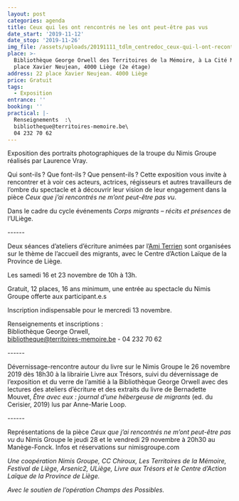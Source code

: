 ```yaml
---
layout: post
categories: agenda
title: Ceux qui les ont rencontrés ne les ont peut-être pas vus
date_start: '2019-11-12'
date_stop: '2019-11-26'
img_file: /assets/uploads/20191111_tdlm_centredoc_ceux-qui-l-ont-recontre.jpg
place: >-
  Bibliothèque George Orwell des Territoires de la Mémoire, à La Cité Miroir, 22
  place Xavier Neujean, 4000 Liège (2e étage)
address: 22 place Xavier Neujean. 4000 Liège
price: Gratuit
tags:
  - Exposition
entrance: ''
booking: ''
practical: |-
  Renseignements  :\
  bibliotheque@territoires-memoire.be\
  04 232 70 62
---
```

Exposition des portraits photographiques de la troupe du Nimis Groupe réalisés par Laurence Vray.

Qui sont-ils ? Que font-ils ? Que pensent-ils ? Cette exposition vous invite à rencontrer et à voir ces acteurs, actrices, régisseurs et autres travailleurs de l’ombre du spectacle et à découvrir leur vision de leur engagement dans la pièce _Ceux que j’ai rencontrés ne m’ont peut-être pas vu_.

Dans le cadre du cycle événements _Corps migrants – récits et présences_ de l’ULiège.

\------

Deux séances d’ateliers d’écriture animées par l’[Ami Terrien](https://www.facebook.com/amiterrienliege/) sont organisées sur le thème de l’accueil des migrants, avec le Centre d’Action Laïque de la Province de Liège.

Les samedi 16 et 23 novembre de 10h à 13h.

Gratuit, 12 places, 16 ans minimum, une entrée au spectacle du Nimis Groupe offerte aux participant.e.s

Inscription indispensable pour le mercredi 13 novembre.

Renseignements et inscriptions :\
Bibliothèque George Orwell,\
bibliotheque@territoires-memoire.be - 04 232 70 62

\------

Dévernissage-rencontre autour du livre sur le Nimis Groupe le 26 novembre 2019 dès 18h30 à la librairie Livre aux Trésors, suivi du dévernissage de l’exposition et du verre de l’amitié à la Bibliothèque George Orwell avec des lectures des ateliers d’écriture et des extraits du livre de Bernadette Mouvet, _Être avec eux : journal d’une hébergeuse de migrants_ (ed. du Cerisier, 2019) lus par Anne-Marie Loop.

\------

Représentations de la pièce _Ceux que j’ai rencontrés ne m’ont peut-être pas vu_ du Nimis Groupe le jeudi 28 et le vendredi 29 novembre à 20h30 au Manège-Fonck. 
Infos et réservations sur nimisgroupe.com 

_Une coopération Nimis Groupe, CC Chiroux, Les Territoires de la Mémoire, Festival de Liège, Arsenic2, ULiège, Livre aux Trésors et le Centre d’Action Laïque de la Province de Liège._ 

_Avec le soutien de l’opération Champs des Possibles._
